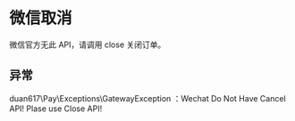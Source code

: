 # 微信取消

微信官方无此 API，请调用 close 关闭订单。

## 异常

duan617\Pay\Exceptions\GatewayException ：Wechat Do Not Have Cancel API! Plase use Close API!
